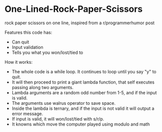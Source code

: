 # One-Lined-Rock-Paper-Scissors
rock paper scissors on one line, inspired from a r/programmerhumor post

Features this code has:
- Can quit 
- Input validation
- Tells you what you won/lost/tied to

How it works:
- The whole code is a while loop. It continues to loop until you say "y" to quit.
- It will then proceed to print a giant lambda function, that self executes passing along two arguments.
- Lambda arguments are a random odd number from 1-5, and if the input is valid.
- The arguments use walrus operator to save space.
- Inside the lambda is ternary, and if the input is not valid it will output a error message.
- If input is valid, it will won/lost/tied with s/r/p.
- It knowns which move the computer played using modulo and math
